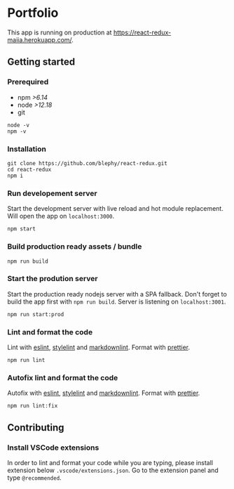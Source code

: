 # Portfolio

This app is running on production at <https://react-redux-maiia.herokuapp.com/>.

## Getting started

### Prerequired

- npm _>6.14_
- node _>12.18_
- git

```shell
node -v
npm -v
```

### Installation

```shell
git clone https://github.com/blephy/react-redux.git
cd react-redux
npm i
```

### Run developement server

Start the development server with live reload and hot module replacement. Will open the app on `localhost:3000`.

```shell
npm start
```

### Build production ready assets / bundle

```shell
npm run build
```

### Start the prodution server

Start the production ready nodejs server with a SPA fallback. Don't forget to build the app first with `npm run build`. Server is listening on `localhost:3001`.

```shell
npm run start:prod
```

### Lint and format the code

Lint with [eslint](https://eslint.org/), [stylelint](https://stylelint.io/) and [markdownlint](https://github.com/igorshubovych/markdownlint-cli). Format with [prettier](https://prettier.io/).

```shell
npm run lint
```

### Autofix lint and format the code

Autofix with [eslint](https://eslint.org/), [stylelint](https://stylelint.io/) and [markdownlint](https://github.com/igorshubovych/markdownlint-cli). Format with [prettier](https://prettier.io/).

```shell
npm run lint:fix
```

## Contributing

### Install VSCode extensions

In order to lint and format your code while you are typing, please install extension below `.vscode/extensions.json`. Go to the extension panel and type `@recommended`.
